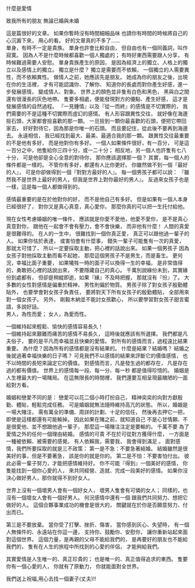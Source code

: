 　 	
什麼是愛情


致我所有的朋友
無論已婚與未婚


這是篇很好的文章。
如果你暫時沒有時間細細品味
也請你有時間的時候將自己的心沉澱下來，
用心的看。
好的文章真的不多了……            
單身，有時不一定是貴族。
單身也許會比較自由，
但自由也有一個同義詞，叫作寂寞。
因為人不是什麼時候都喜歡一個人獨處的；
有時好東西需要跟人分享，
有時候難過需要人安慰。
單身貴族產生的原因，
是因為經濟上的獨立、人格上的獨立以及感情上的獨立。
獨立是什麼？
獨立是需要而不依賴，
一個獨立的人需要異性，而不依賴異性。
做情人之前，她應該先是朋友。
她成為你的朋友之後，出現在你的生活裡，
才有可能認識你、了解你、
知道你的長處而對你產生好感，進一步發展感情，
變成情人、對象。
世界上的顏色並非隻有白色和黑色，
黑與白之間還有很漫長的灰色地帶。
隻要多相處，便能發現對方的優點、產生好感，
這才是發展感情的自然過程。
『一見鍾情』以及『從一而終』的感情是不切實際的，
我們需要的不是這種不切實際而虛幻的感情。
有人形容跟異性交往，
就好像在海邊撿石頭，大家都會撿喜歡的那一顆。
一旦撿到一顆你最喜歡的石頭，便把它帶回家去，
好好對待它，因為那是你唯一的石頭。
而且要記住，從此後不要再到海邊去。
永遠相信，
我已經找到最大、最美、最適合我的那一顆。
跟異性交往最重要的不是他有多好，
而是他對你有多好。
一個人如果條件很好，有一百分，
可是這一百分之中，他隻給你三四十分，或一二十分；
相反地，另一個人也許隻有七八十分，
可是他卻是全心全意的對待你，
那你應該選擇那一個？
其實，每一個人的條件都是一樣的。
不管你有多好，都還有人比你更好。
你雖然做不到一個『最好的人』，
可是你卻做得到一個『對對方最好的人』。
每一個男孩子都可以說：
『雖然我不是世界上最好的男人，但我是世界上對你最好的男人』。
反過來女孩子也是一樣，這是每一個人都做得到的。            

感情最重要的是在於他對你的好，
而不是他自己有多好。
但是如果有一個人本身已經很好了，
對你又是真心真意，真心愛你，
那麼你真的可以把一生托付給他。

現在女性考慮婚姻的唯一條件，
應該就是你愛不愛他，他愛不愛你，
是不是真心真意對你，
跟他在一起會不會有壓力，會不會快樂，
而非他有什麼！
人間的真愛是很難得的。
在人的一生中，
很難找到一個你真正愛，
真正可以跟他過一輩子的人。
如果你怯於表達，
或害怕會有什麼事，
錯失一輩子可能隻有一次的真愛，
那就太可惜了，
所以一定要採取主動，把心裡的話說出來。
如果一個男孩子
因為女孩子對他採取主動而看不起她，
那麼這個男孩子不是男生，而是畜生。
更何況，幸福比面子重要，
如果犧牲一時的面子可以換得一生的幸福，
是非常值得的，勇敢把心裡的話說出來，
不要隱藏自己的真心。
千萬別說緣份未到，其實緣份到處都有，
但卻是稍縱即逝，如果『緣』不及時把握，
那就沒有『份』了。
大多數的女性對感情是偏重於精神，
男性則偏於物質。
男孩子除了對女孩子殷勤體貼外，
也要學會對女孩子負責任，
要將對天下所有女孩子的殷勤體貼，
全部用來對一個女孩子。
另外，
剛毅木納並不能討女孩歡心，
所以要學習對女孩子甜言蜜語，多說好話。            
男人，為性而愛；
女人，為愛而性。

一個維持起來輕鬆、愉快的感情容易長久！            
一個維持起來艱難而痛苦的感情不易長久，
這時後就應該有所選擇。
我們都是凡夫俗子，
要的是平凡而幸福並且快樂的愛情。
對所有的感情而言，過程遠比結果重要。
為什麼？因為所有的感情都是沒有結果的。
什麼是結果？結婚嗎？
結婚之後就過著幸福快樂的日子嗎？
可見我們不以感情的結果來評斷它的價值感情，
也不以時間的長短來論定它的價值。
對感情而言，凡是發生過的都存在，
凡是存在過的都有價值。
世界上的感情每一段、每一分、每一秒
都是值得珍惜的。
婚姻是人生裡最大的一場賭局。
在這無限長的時間裡，
我們還要互相呈現最醜陋的一面給對方看。

婚姻和戀愛不同的是：
戀愛可以花二個小時打扮自己，
精神奕奕的向對方獻殷勤、體貼，輕鬆完成任務。
可是婚姻就無法隨時維持高亢的狀態。
所以，婚姻是一場大賭注，
需有萬全的準備、周詳的計劃、十足的信任，
然後再去押它一把，即使是這樣都還有可能輸掉。
因此如果在賭之前，就知道自己
不是心甘情願、不是很愛他、並不想跟他過一輩子，
那麼這一場賭注注定是要輸的。
千萬不要
為了愛情之外的任何一個理由結婚。
感情的可貴
不在於可從對方獲得什麼，
一方面是一種被依賴、被需要的感覺。
有人依賴我，需要我，
我會得到滿足
。
面對感情，我們所要採取的就是三不政策：
第一是不急：不要急著結婚。
結婚雖然是很美好的事，但是不要著急，
該是你的就是你的。
第二是不怕：不要害怕付出。
彼此必需一輩子努力，才能把感情維持好。
你不可能『得到』一個美好的感情，
你隻能找到一個你心愛的人，
來共同經營、造就、完成一段美好的感情。
如果你沒決心做好男人，那你就得不到好女人。

世界上沒有一個壞男人會有一個好女人，
壞男人隻會有可憐的女人；
同樣的，也沒有一個壞女人會有一個好男人。
何況感情中還有一個
跟我們共同努力、想把它做好的人。
這個合夥事業成功的機會是很大的，
關鍵就在於你是否願意努力、付出而已。

第三是不要放棄。
當你受了打擊、挫折、傷害，
當你感到灰心、失望時，
有一個人無條件的、永遠站在你這一邊，
支持你、鼓勵你、安慰你，
讓你重新站起來面對這個世界。
這個力量，是再親的父母不能給我們的，
是再要好的朋友也不能給我們的，
隻有在人生的旅程中所找到的心愛的伴侶，
才能夠給我們。

其實愛情是人生唯一的、真正珍貴的；
也是唯一的、真正值得追求的東西。
隻要你有一個心愛的人，
你就有了原動力，
你就能面對全世界。


我們送上祝福,用心去找一個妻子(丈夫)!!


	　
